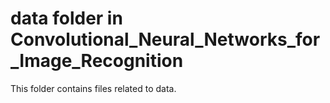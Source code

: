 # data folder in Convolutional_Neural_Networks_for_Image_Recognition 
This folder contains files related to data. 
